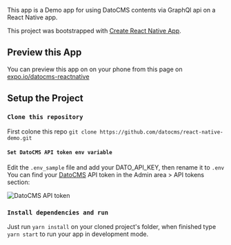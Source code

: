 This app is a Demo app for using DatoCMS contents via GraphQl api on a React Native app.

This project was bootstrapped with [Create React Native App](https://github.com/react-community/create-react-native-app).


## Preview this App
You can preview this app on on your phone from this page on [expo.io/datocms-reactnative](https://expo.io/@zzlorezz/datocms-reactnative)

## Setup the Project

### `Clone this repository`

First colone this repo
`git clone https://github.com/datocms/react-native-demo.git`

#### `Set DatoCMS API token env variable`

Edit the `.env_sample` file and add your DATO_API_KEY, then rename it to `.env`
You can find your [DatoCMS](https://datocms.com) API token in the Admin area > API tokens section:

![DatoCMS API token](https://www.datocms.com/static/api-token-5afae851cb5efd1ea2abfc41741d7b96-95c66.png "DatoCMS API token")

### `Install dependencies and run`

Just run `yarn install` on your cloned project's folder, when finished type `yarn start` to run your app in development mode.
